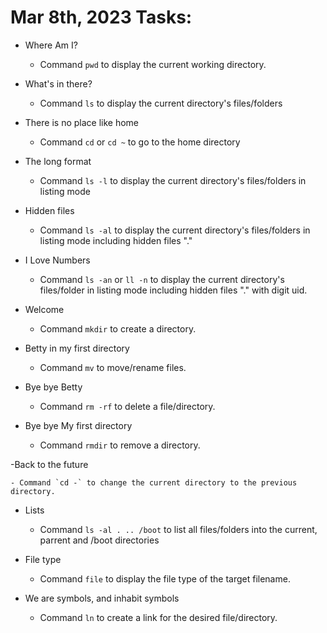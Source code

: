 # Mar 8th, 2023 Tasks:

- Where Am I?

	- Command `pwd` to display the current working directory.

- What's in there?

	- Command `ls` to display the current directory's files/folders

- There is no place like home

	- Command `cd` or `cd ~` to go to the home directory

- The long format

	- Command `ls -l` to display the current directory's files/folders in listing mode

- Hidden files

	- Command `ls -al` to display the current directory's files/folders in listing mode including hidden files "."

- I Love Numbers

	- Command `ls -an` or `ll -n` to display the current directory's files/folder in listing mode including hidden files "." with digit uid.

- Welcome

	- Command `mkdir` to create a directory.

- Betty in my first directory 

	- Command `mv` to move/rename files.

- Bye bye Betty

	- Command `rm -rf` to delete a file/directory.

- Bye bye My first directory 

	- Command `rmdir` to remove a directory.

-Back to the future 

	- Command `cd -` to change the current directory to the previous directory.


- Lists

	- Command `ls -al . .. /boot` to list all files/folders into the current, parrent and /boot directories

- File type

	- Command `file` to display the file type of the target filename.

- We are symbols, and inhabit symbols 

	- Command `ln` to create a link for the desired file/directory.
